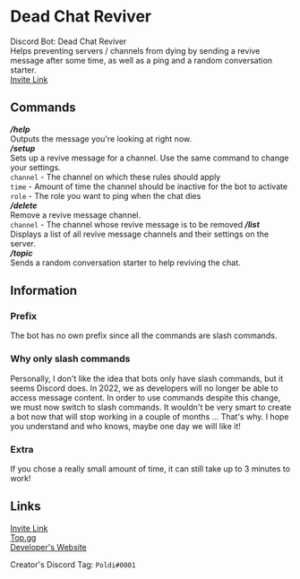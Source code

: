 # Dead Chat Reviver  
Discord Bot: Dead Chat Reviver  
Helps preventing servers / channels from dying by sending a revive message after some time, as well as a ping and a random conversation starter.  
[Invite Link](https://discord.com/oauth2/authorize?client_id=887293151998529576&scope=bot%20applications.commands&permissions=2147994624 "discord.com")  

## Commands  
_**/help**_  
Outputs the message you're looking at right now.  
_**/setup**_  
Sets up a revive message for a channel. Use the same command to change your settings.  
`channel` - The channel on which these rules should apply  
`time` - Amount of time the channel should be inactive for the bot to activate  
`role` - The role you want to ping when the chat dies  
_**/delete**_  
Remove a revive message channel.  
`channel` - The channel whose revive message is to be removed
_**/list**_  
Displays a list of all revive message channels and their settings on the server.  
_**/topic**_  
Sends a random conversation starter to help reviving the chat.  

## Information  
### Prefix  
The bot has no own prefix since all the commands are slash commands.  

### Why only slash commands
Personally, I don't like the idea that bots only have slash commands, but it seems Discord does. In 2022, we as developers will no longer be able to access message content. In order to use commands despite this change, we must now switch to slash commands. It wouldn't be very smart to create a bot now that will stop working in a couple of months ... That's why. I hope you understand and who knows, maybe one day we will like it!  

### Extra  
If you chose a really small amount of time, it can still take up to 3 minutes to work!  

## Links  
[Invite Link](https://discord.com/oauth2/authorize?client_id=887293151998529576&scope=bot%20applications.commands&permissions=2147994624 "discord.com")  
[Top.gg](https://top.gg/bot/887293151998529576 "top.gg")  
[Developer's Website](https://poldisweb.de "poldisweb.de")  

Creator's Discord Tag: `Poldi#0001`